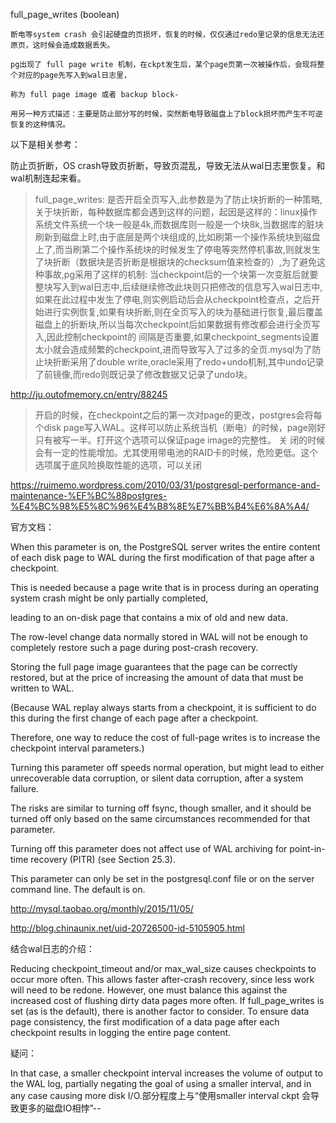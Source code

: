 full_page_writes (boolean)

```
断电等system crash 会引起硬盘的页损坏，恢复的时候，仅仅通过redo里记录的信息无法还原页，这时候会造成数据丢失。

pg出现了 full page write 机制，在ckpt发生后，某个page页第一次被操作后，会现将整个对应的page先写入到wal日志里，

称为 full page image 或者 backup block-

用另一种方式描述：主要是防止部分写的时候，突然断电导致磁盘上了block损坏而产生不可逆恢复的这种情况。
```

以下是相关参考：


防止页折断，OS crash导致页折断，导致页混乱，导致无法从wal日志里恢复。和 wal机制连起来看。


>full_page_writes: 是否开启全页写入,此参数是为了防止块折断的一种策略,关于块折断，每种数据库都会遇到这样的问题，起因是这样的：linux操作系统文件系统一个块一般是4k,而数据库则一般是一个块8k,当数据库的脏块刷新到磁盘上时,由于底层是两个块组成的,比如刷第一个操作系统块到磁盘上了,而当刷第二个操作系统块的时候发生了停电等突然停机事故,则就发生了块折断（数据块是否折断是根据块的checksum值来检查的）,为了避免这种事故,pg采用了这样的机制:
当checkpoint后的一个块第一次变脏后就要整块写入到wal日志中,后续继续修改此块则只把修改的信息写入wal日志中,如果在此过程中发生了停电,则实例启动后会从checkpoint检查点，之后开始进行实例恢复,如果有块折断,则在全页写入的块为基础进行恢复,最后覆盖磁盘上的折断块,所以当每次checkpoint后如果数据有修改都会进行全页写入,因此控制checkpoint的
间隔是否重要,如果checkpoint_segments设置太小就会造成频繁的checkpoint,进而导致写入了过多的全页.mysql为了防止块折断采用了double write,oracle采用了redo+undo机制,其中undo记录了前镜像,而redo则既记录了修改数据又记录了undo块。

http://ju.outofmemory.cn/entry/88245

>开启的时候，在checkpoint之后的第一次对page的更改，postgres会将每 个disk page写入WAL。这样可以防止系统当机（断电）的时候，page刚好只有被写一半。打开这个选项可以保证page image的完整性。
关 闭的时候会有一定的性能增加。尤其使用带电池的RAID卡的时候，危险更低。这个选项属于底风险换取性能的选项，可以关闭

https://ruimemo.wordpress.com/2010/03/31/postgresql-performance-and-maintenance-%EF%BC%88postgres-%E4%BC%98%E5%8C%96%E4%B8%8E%E7%BB%B4%E6%8A%A4/

官方文档：

When this parameter is on, the PostgreSQL server writes the entire content of each disk page to WAL during the first modification of that page after a checkpoint. 

This is needed because a page write that is in process during an operating system crash might be only partially completed,

leading to an on-disk page that contains a mix of old and new data.

The row-level change data normally stored in WAL will not be enough to completely restore such a page during post-crash recovery.

Storing the full page image guarantees that the page can be correctly restored, but at the price of increasing the amount of data that must be written to WAL. 

(Because WAL replay always starts from a checkpoint, it is sufficient to do this during the first change of each page after a checkpoint. 

Therefore, one way to reduce the cost of full-page writes is to increase the checkpoint interval parameters.)

Turning this parameter off speeds normal operation, but might lead to either unrecoverable data corruption, or silent data corruption, after a system failure. 

The risks are similar to turning off fsync, though smaller, and it should be turned off only based on the same circumstances recommended for that parameter.

Turning off this parameter does not affect use of WAL archiving for point-in-time recovery (PITR) (see Section 25.3).

This parameter can only be set in the postgresql.conf file or on the server command line. The default is on.





http://mysql.taobao.org/monthly/2015/11/05/

http://blog.chinaunix.net/uid-20726500-id-5105905.html


结合wal日志的介绍：

>
Reducing checkpoint_timeout and/or max_wal_size causes checkpoints to occur more often. This allows faster after-crash recovery, since less work will need to be redone. However, one must balance this against the increased cost of flushing dirty data pages more often. If full_page_writes is set (as is the default), there is another factor to consider. To ensure data page consistency, the first modification of a data page after each checkpoint results in logging the entire page content. 

疑问：

>
In that case, a smaller checkpoint interval increases the volume of output to the WAL log, partially negating the goal of using a smaller interval, and in any case causing more disk I/O.部分程度上与“使用smaller interval ckpt 会导致更多的磁盘IO相悖”--

